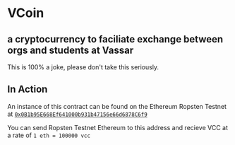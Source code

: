 # VCoin
## a cryptocurrency to faciliate exchange between orgs and students at Vassar

This is 100% a joke, please don't take this seriously.

## In Action
An instance of this contract can be found on the Ethereum Ropsten Testnet at 
  [`0x0B1b95E668Ef641000b931b47156e66d6878C6f9`](https://ropsten.etherscan.io/address/0x0b1b95e668ef641000b931b47156e66d6878c6f9)


You can send Ropsten Testnet Ethereum to this address and recieve VCC at a rate of 
 `1 eth = 100000 vcc`
